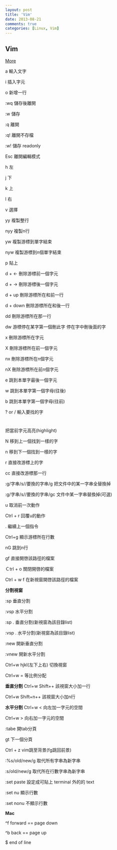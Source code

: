 ```yaml
---
layout: post
title: 'Vim'
date: 2013-08-21
comments: true
categories: [Linux, Vim]
---
```

## Vim

[More](http://blog.roodo.com/dabinn/archives/16126923.html)

a
輸入文字

i
插入字元

o
新增一行

:wq
儲存後離開

:w
儲存

:q
離開

:q!
離開不存檔

:w!
儲存 readonly

Esc
離開編輯模式

h
左

j
下

k
上

l
右

v
選擇

yy
複製整行

nyy
複製n行

yw
複製游標到單字結束

nyw
複製游標到n個單字結束

p
貼上

d + <-
刪除游標前一個字元

d + ->
刪除游標後一個字元

d + up
刪除游標所在和前一行

d + down
刪除游標所在和後一行

dd
刪除游標所在那一行

dw
游標停在某字第一個刪此字
停在字中刪後面的字

x
刪除游標所在字元

X
刪除游標所在前一個字元

nx
刪除游標所在n個字元

nX
刪除游標所在前n個字元

e
跳到本單字最後一個字元

w
跳到本單字第一個字母(往後)

b
跳到本單字第一個字母(往前)

? or /
輸入要找的字

#
把當前字元高亮(highlight)

N
移到上一個找到一樣的字

n
移到下一個找到一樣的字

r
直接改游標上的字

cc
直接改游標那一行

:g/字串/s//要換的字串/g
把文件中的某一字串全替換掉

:g/字串/s//要換的字串/gc
文件中某一字串替換掉(可選)

u
取消前一次動作

Ctrl + r
回覆u的動作

.
繼續上一個指令

Ctrl+g
顯示游標所在行數

nG
跳到n行

gf
直接開啓該路徑的檔案

Ｃtrl + o
關閉開啓的檔案

Ctrl + w f
在新視窗開啓該路徑的檔案

**分割視窗**

:sp
垂直分割

:vsp
水平分割

:sp .
垂直分割(新視窗為該目錄list)

:vsp .
水平分割(新視窗為該目錄list)

:new
開新垂直分割

:vnew
開新水平分割

Ctrl+w hjkl(左下上右)
切換視窗

Ctrl+w =
等比例分配

**垂直分割**
Ctrl+w Shift++
該視窗大小加一行

Ctrl+w Shift+n++
該視窗大小加n行

**水平分割**
Ctrl+w <
向左加一字元的空間

Ctrl+w >
向右加一字元的空間

:tabe
開tab分頁

gt
下一個分頁

Ctrl + z
vim跳至背景(fg跳回前景)

:%s/old/new/g
取代所有字串為新字串

:s/old/new/g
取代所在行數字串為新字串

:set paste
設定成可貼上 terminal 外的的 text

:set nu
顯示行數

:set nonu
不顯示行數

**Mac**

^f
forward == page down

^b
back == page up

$
end of line
